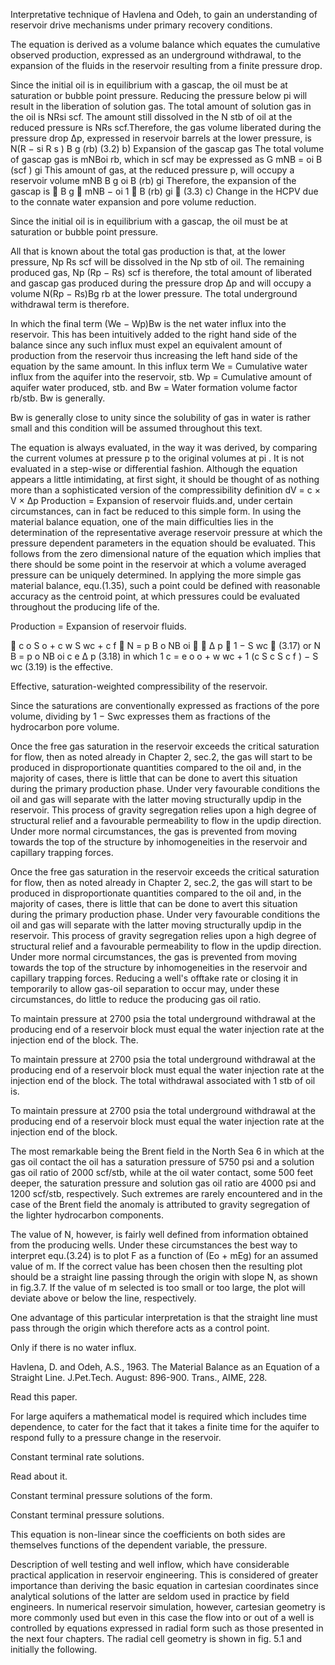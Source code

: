 

Interpretative technique of Havlena and Odeh, to gain an understanding of reservoir drive mechanisms under primary recovery conditions.

The equation is derived as a volume balance which equates the cumulative observed production, expressed as an underground withdrawal, to the expansion of the fluids in the reservoir resulting from a finite pressure drop.

Since the initial oil is in equilibrium with a gascap, the oil must be at saturation or bubble point pressure. Reducing the pressure below pi will result in the liberation of solution gas. The total amount of solution gas in the oil is NRsi scf. The amount still dissolved in the N stb of oil at the reduced pressure is NRs scf.Therefore, the gas volume liberated during the pressure drop ∆p, expressed in reservoir barrels at the lower pressure, is N(R − si R s ) B g (rb) (3.2) b) Expansion of the gascap gas The total volume of gascap gas is mNBoi rb, which in scf may be expressed as G mNB = oi B (scf ) gi This amount of gas, at the reduced pressure p, will occupy a reservoir volume mNB B g oi B (rb) gi Therefore, the expansion of the gascap is  B g  mNB − oi 1  B (rb) gi  (3.3) c) Change in the HCPV due to the connate water expansion and pore volume reduction.

Since the initial oil is in equilibrium with a gascap, the oil must be at saturation or bubble point pressure.

All that is known about the total gas production is that, at the lower pressure, Np Rs scf will be dissolved in the Np stb of oil. The remaining produced gas, Np (Rp − Rs) scf is therefore, the total amount of liberated and gascap gas produced during the pressure drop ∆p and will occupy a volume N(Rp − Rs)Bg rb at the lower pressure. The total underground withdrawal term is therefore.

In which the final term (We − Wp)Bw is the net water influx into the reservoir. This has been intuitively added to the right hand side of the balance since any such influx must expel an equivalent amount of production from the reservoir thus increasing the left hand side of the equation by the same amount. In this influx term We = Cumulative water influx from the aquifer into the reservoir, stb. Wp = Cumulative amount of aquifer water produced, stb. and Bw = Water formation volume factor rb/stb. Bw is generally.

Bw is generally close to unity since the solubility of gas in water is rather small and this condition will be assumed throughout this text.

The equation is always evaluated, in the way it was derived, by comparing the current volumes at pressure p to the original volumes at pi . It is not evaluated in a step-wise or differential fashion. Although the equation appears a little intimidating, at first sight, it should be thought of as nothing more than a sophisticated version of the compressibility definition dV = c × V × ∆p Production = Expansion of reservoir fluids.and, under certain circumstances, can in fact be reduced to this simple form. In using the material balance equation, one of the main difficulties lies in the determination of the representative average reservoir pressure at which the pressure dependent parameters in the equation should be evaluated. This follows from the zero dimensional nature of the equation which implies that there should be some point in the reservoir at which a volume averaged pressure can be uniquely determined. In applying the more simple gas material balance, equ.(1.35), such a point could be defined with reasonable accuracy as the centroid point, at which pressures could be evaluated throughout the producing life of the.

Production = Expansion of reservoir fluids.

 c o S o + c w S wc + c f  N = p B o NB oi   ∆ p  1 − S wc  (3.17) or N B = p o NB oi c e ∆ p (3.18) in which 1 c = e o o + w wc + 1 (c S c S c f ) − S wc (3.19) is the effective.

Effective, saturation-weighted compressibility of the reservoir.

Since the saturations are conventionally expressed as fractions of the pore volume, dividing by 1 − Swc expresses them as fractions of the hydrocarbon pore volume.

Once the free gas saturation in the reservoir exceeds the critical saturation for flow, then as noted already in Chapter 2, sec.2, the gas will start to be produced in disproportionate quantities compared to the oil and, in the majority of cases, there is little that can be done to avert this situation during the primary production phase. Under very favourable conditions the oil and gas will separate with the latter moving structurally updip in the reservoir. This process of gravity segregation relies upon a high degree of structural relief and a favourable permeability to flow in the updip direction. Under more normal circumstances, the gas is prevented from moving towards the top of the structure by inhomogeneities in the reservoir and capillary trapping forces.

Once the free gas saturation in the reservoir exceeds the critical saturation for flow, then as noted already in Chapter 2, sec.2, the gas will start to be produced in disproportionate quantities compared to the oil and, in the majority of cases, there is little that can be done to avert this situation during the primary production phase. Under very favourable conditions the oil and gas will separate with the latter moving structurally updip in the reservoir. This process of gravity segregation relies upon a high degree of structural relief and a favourable permeability to flow in the updip direction. Under more normal circumstances, the gas is prevented from moving towards the top of the structure by inhomogeneities in the reservoir and capillary trapping forces. Reducing a well's offtake rate or closing it in temporarily to allow gas-oil separation to occur may, under these circumstances, do little to reduce the producing gas oil ratio.

To maintain pressure at 2700 psia the total underground withdrawal at the producing end of a reservoir block must equal the water injection rate at the injection end of the block. The.

To maintain pressure at 2700 psia the total underground withdrawal at the producing end of a reservoir block must equal the water injection rate at the injection end of the block. The total withdrawal associated with 1 stb of oil is.

To maintain pressure at 2700 psia the total underground withdrawal at the producing end of a reservoir block must equal the water injection rate at the injection end of the block.

The most remarkable being the Brent field in the North Sea 6 in which at the gas oil contact the oil has a saturation pressure of 5750 psi and a solution gas oil ratio of 2000 scf/stb, while at the oil water contact, some 500 feet deeper, the saturation pressure and solution gas oil ratio are 4000 psi and 1200 scf/stb, respectively. Such extremes are rarely encountered and in the case of the Brent field the anomaly is attributed to gravity segregation of the lighter hydrocarbon components.

The value of N, however, is fairly well defined from information obtained from the producing wells. Under these circumstances the best way to interpret equ.(3.24) is to plot F as a function of (Eo + mEg) for an assumed value of m. If the correct value has been chosen then the resulting plot should be a straight line passing through the origin with slope N, as shown in fig.3.7. If the value of m selected is too small or too large, the plot will deviate above or below the line, respectively.

One advantage of this particular interpretation is that the straight line must pass through the origin which therefore acts as a control point.

Only if there is no water influx.

Havlena, D. and Odeh, A.S., 1963. The Material Balance as an Equation of a Straight Line. J.Pet.Tech. August: 896-900. Trans., AIME, 228.

Read this paper.

For large aquifers a mathematical model is required which includes time dependence, to cater for the fact that it takes a finite time for the aquifer to respond fully to a pressure change in the reservoir.

Constant terminal rate solutions.

Read about it.

Constant terminal pressure solutions of the form.

Constant terminal pressure solutions.

This equation is non-linear since the coefficients on both sides are themselves functions of the dependent variable, the pressure.

Description of well testing and well inflow, which have considerable practical application in reservoir engineering. This is considered of greater importance than deriving the basic equation in cartesian coordinates since analytical solutions of the latter are seldom used in practice by field engineers. In numerical reservoir simulation, however, cartesian geometry is more commonly used but even in this case the flow into or out of a well is controlled by equations expressed in radial form such as those presented in the next four chapters. The radial cell geometry is shown in fig. 5.1 and initially the following.


